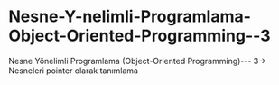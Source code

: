 # Nesne-Y-nelimli-Programlama-Object-Oriented-Programming--3
Nesne Yönelimli Programlama (Object-Oriented Programming)--- 3-> Nesneleri pointer olarak tanımlama
